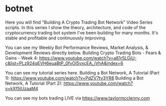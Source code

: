 # botnet

Here you will find "Building A Crypto Trading Bot Network" Video Series scripts.  In this series I show the theory, architecture, and code of the cryptocurrency trading bot system I've been building for many months.  It's stable and profitable and continuously improving.

You can see my Weekly Bot Performance Reviews, Market Analysis, & Development Reviews directly below.
Building Crypto Trading Bots - Fears & Gains - Week 4:  https://www.youtube.com/watch?v=a81r5LGjU-c&list=PLz924qEVH6euaBtP_0fvOI5vxcEA_jVhA&index=6

You can see my tutorial series here.
Building a Bot Network, A Tutorial (Part 1):  https://www.youtube.com/watch?v=PdZV7ty3YR8
Building a Bot Network, A Tutorial (Part 2):  https://www.youtube.com/watch?v=kXf5lUzaaM4

You can see my bots trading LIVE via https://www.taylormcclenny.com
